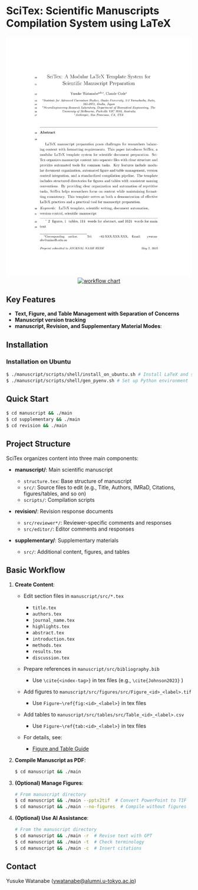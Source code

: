 <!-- ---
!-- Timestamp: 2025-09-24 17:04:53
!-- Author: ywatanabe
!-- File: /ssh:sp:/home/ywatanabe/proj/neurovista/scitex_writer_origin/README.md
!-- --- -->

# SciTex: Scientific Manuscripts Compilation System using LaTeX

<!-- ![Compile Test](https://github.com/ywatanabe1989/SciTex/actions/workflows/compile-test.yml/badge.svg)
 !-- ![Python Tests](https://github.com/ywatanabe1989/SciTex/actions/workflows/python-tests.yml/badge.svg)
 !-- ![Lint](https://github.com/ywatanabe1989/SciTex/actions/workflows/lint.yml/badge.svg) -->

<!-- SciTex is a LaTeX template system for scientific manuscript preparation from text and media files. It complies with [Elsevier's manuscript guidelines](https://www.elsevier.com/researcher/author/policies-and-guidelines/latex-instructions) while remaining adaptable for other journals. -->

<p align="center">
  <a href="./manuscript/compiled.pdf">
    <img src="./docs/demo.gif" alt="the first page of a compiled manuscript" width="800">
  </a>
  <a href="./manuscript/compiled.pdf">
    <img src="./manuscript/src/figures/caption_and_media/Figure_ID_01_workflow.gif" alt="workflow chart" width="800">
  </a>  
</p>


## Key Features

- **Text, Figure, and Table Management with Separation of Concerns** 
- **Manuscript version tracking**
- **manuscript, Revision, and Supplementary Material Modes**: 

## Installation

### Installation on Ubuntu

```bash
$ ./manuscript/scripts/shell/install_on_ubuntu.sh # Install LaTeX and system dependencies
$ ./manuscript/scripts/shell/gen_pyenv.sh # Set up Python environment
```

## Quick Start

```bash
$ cd manuscript && ./main
$ cd supplementary && ./main
$ cd revision && ./main
```

## Project Structure


SciTex organizes content into three main components:

- **manuscript/**: Main scientific manuscript
  - `structure.tex`: Base structure of manuscript
  - `src/`: Source files to edit (e.g., Title, Authors, IMRaD, Citations, figures/tables, and so on)
  - `scripts/`: Compilation scripts

- **revision/**: Revision response documents
  - `src/reviewer*/`: Reviewer-specific comments and responses
  - `src/editor/`: Editor comments and responses

- **supplementary/**: Supplementary materials
  - `src/`: Additional content, figures, and tables

## Basic Workflow

1. **Create Content**:
   - Edit section files in `manuscript/src/*.tex`
     - `title.tex`
     - `authors.tex`
	 - `journal_name.tex`
     - `highlights.tex`
     - `abstract.tex`
     - `introduction.tex`
     - `methods.tex`
     - `results.tex`
     - `discussion.tex`

   - Prepare references in `manuscript/src/bibliography.bib`
     - Use `\cite{<index-tag>}` in tex files (e.g., `\cite{Johnson2023}` )

   - Add figures to `manuscript/src/figures/src/Figure_<id>_<label>.tif`
     - Use `Figure~\ref{fig:<id>_<label>}` in tex files

   - Add tables to `manuscript/src/tables/src/Table_<id>_<label>.csv`
     - Use `Figure~\ref{tab:<id>_<label>}` in tex files

   - For details, see:
     - [Figure and Table Guide](./docs/FIGURE_TABLE_GUIDE.md)

2. **Compile Manuscript as PDF**:
   ```bash
   $ cd manuscript && ./main
   ```
3. **(Optional) Manage Figures**:
   ```bash
   # From manuscript directory
   $ cd manuscript && ./main --pptx2tif  # Convert PowerPoint to TIF
   $ cd manuscript && ./main --no-figures  # Compile without figures
   ```

4. **(Optional) Use AI Assistance**:
   ```bash
   # From the manuscript directory
   $ cd manuscript && ./main -r  # Revise text with GPT
   $ cd manuscript && ./main -t  # Check terminology
   $ cd manuscript && ./main -c  # Insert citations
   ```

## Contact

Yusuke Watanabe (ywatanabe@alumni.u-tokyo.ac.jp)

<!-- EOF -->